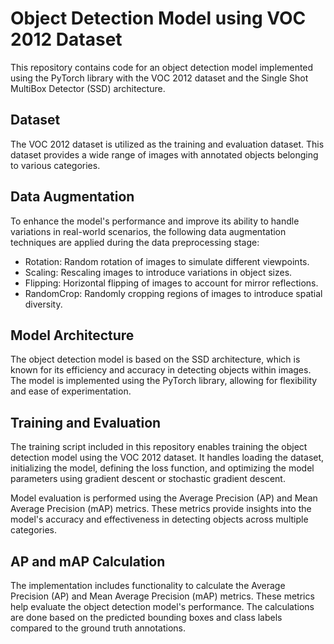 # Object Detection Model using VOC 2012 Dataset

This repository contains code for an object detection model implemented using the PyTorch library with the VOC 2012 dataset and the Single Shot MultiBox Detector (SSD) architecture.

## Dataset
The VOC 2012 dataset is utilized as the training and evaluation dataset. This dataset provides a wide range of images with annotated objects belonging to various categories.

## Data Augmentation
To enhance the model's performance and improve its ability to handle variations in real-world scenarios, the following data augmentation techniques are applied during the data preprocessing stage:

- Rotation: Random rotation of images to simulate different viewpoints.
- Scaling: Rescaling images to introduce variations in object sizes.
- Flipping: Horizontal flipping of images to account for mirror reflections.
- RandomCrop: Randomly cropping regions of images to introduce spatial diversity.

## Model Architecture
The object detection model is based on the SSD architecture, which is known for its efficiency and accuracy in detecting objects within images. The model is implemented using the PyTorch library, allowing for flexibility and ease of experimentation.

## Training and Evaluation
The training script included in this repository enables training the object detection model using the VOC 2012 dataset. It handles loading the dataset, initializing the model, defining the loss function, and optimizing the model parameters using gradient descent or stochastic gradient descent.

Model evaluation is performed using the Average Precision (AP) and Mean Average Precision (mAP) metrics. These metrics provide insights into the model's accuracy and effectiveness in detecting objects across multiple categories.

## AP and mAP Calculation
The implementation includes functionality to calculate the Average Precision (AP) and Mean Average Precision (mAP) metrics. These metrics help evaluate the object detection model's performance. The calculations are done based on the predicted bounding boxes and class labels compared to the ground truth annotations.
